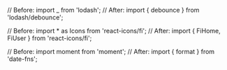 
// Before: import _ from 'lodash';
// After: import { debounce } from 'lodash/debounce';

// Before: import * as Icons from 'react-icons/fi';
// After: import { FiHome, FiUser } from 'react-icons/fi';

// Before: import moment from 'moment';
// After: import { format } from 'date-fns';
